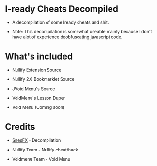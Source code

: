 # I-ready Cheats Decompiled
 
* A decompilation of some Iready cheats and shit.

* Note: This decompilation is somewhat useable mainly because I don't have alot of experience deobfuscating javascript code.

# What's included

* Nullify Extension Source

* Nullify 2.0 Bookmarklet Source

* JVoid Menu's Source

* VoidMenu's Lesson Duper

* Void Menu (Coming soon)

# Credits

* [SnesFX](https://twitter.com/SnesFX) - Decompilation

* Nullify Team - Nullify cheat/hack

* Voidmenu Team - Void Menu

